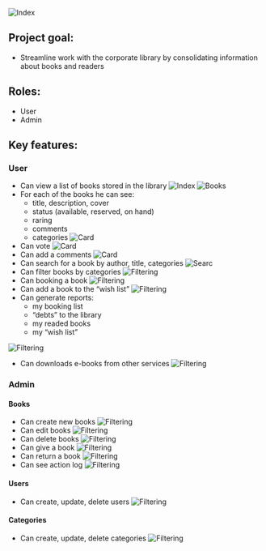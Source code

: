 ![Index](public/readme/logo.png)
## Project goal:
- Streamline work with the corporate library by consolidating information about books and readers

## Roles:
* User
* Admin

## Key features:

### User
* Can view a list of books stored in the library
![Index](public/readme/index.png)
![Books](public/readme/books.png)
* For each of the books he can see:
  - title, description, cover
  - status (available, reserved, on hand)
  - raring
  - comments
  - categories
![Card](public/readme/card.png)
* Can vote
![Card](public/readme/vote.png)
* Can add a comments
![Card](public/readme/comment.png)
* Can search for a book by author, title, categories
![Searc](public/readme/search.png)
* Can filter books by categories
![Filtering](public/readme/filter.png)
* Can booking a book
![Filtering](public/readme/booking.png)
* Can add a book to the “wish list”
![Filtering](public/readme/add_to_wish.png)
* Can generate reports:
    - my booking list
    - “debts” to the library 
	- my readed books
	- my “wish list”

![Filtering](public/readme/reports.png)
* Can downloads e-books from other services
![Filtering](public/readme/serv.png)

### Admin
#### Books
* Can create new books
![Filtering](public/readme/new_books.png)
* Can edit books
![Filtering](public/readme/edit_books.png)
* Can delete books
![Filtering](public/readme/delete_books.png)
* Can give a book
![Filtering](public/readme/give.png)
* Can return a book
![Filtering](public/readme/return.png)
* Can see action log
![Filtering](public/readme/action_log.png)
#### Users
* Can create, update, delete users
![Filtering](public/readme/users.png)
#### Categories
* Can create, update, delete categories
![Filtering](public/readme/categories.png)
